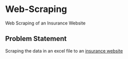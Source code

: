 # Web-Scraping
Web Scraping of an Insurance Website

## Problem Statement
Scraping the data in an excel file to an [insurance website](https://enrollmentdemo.solartis.net/Quote.xhtml![image](https://user-images.githubusercontent.com/79990964/165267750-08e298b0-f9c9-4bd0-a39a-cdf5eb1d22ed.png)
)
